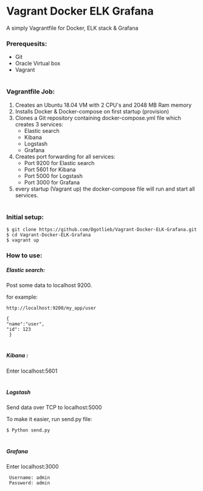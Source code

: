 # Vagrant Docker ELK Grafana
A simply Vagrantfile for Docker, ELK stack & Grafana

### Prerequesits:
* Git
* Oracle Virtual box
* Vagrant

#

### Vagrantfile Job:
1. Creates an Ubuntu 18.04 VM with 2 CPU's and 2048 MB Ram memory
2. Installs Docker & Docker-compose on first startup (provision)
3. Clones a Git repository containing docker-compose.yml file which creates 3 services:
	* Elastic search
	* Kibana
	* Logstash
	* Grafana
4. Creates port forwarding for all services:
	* Port 9200 for Elastic search
	* Port 5601 for Kibana
	* Port 5000 for Logstash 
	* Port 3000 for Grafana
5. every startup (Vagrant up) the docker-compose file will run and start all services.


# 

### Initial setup:

    $ git clone https://github.com/Dgotlieb/Vagrant-Docker-ELK-Grafana.git 
    $ cd Vagrant-Docker-ELK-Grafana
    $ vagrant up
    
    
### How to use:
 
##### Elastic search: 

Post some data to localhost 9200.

for example:

    http://localhost:9200/my_app/user 
    
    {
    "name":"user",
    "id": 123
     }
    
    
 #
 
 ##### Kibana : 
 Enter localhost:5601
 
 #
 
 ##### Logstash
 Send data over TCP to localhost:5000
 
 To make it easier, run send.py file:
    
    $ Python send.py  
    
 #
 
 ##### Grafana
 Enter localhost:3000
     
     Username: admin
     Password: admin
 
